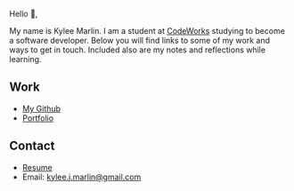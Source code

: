 Hello 👋, 

My name is Kylee Marlin. I am a student at [CodeWorks](https://boisecodeworks.com) studying to become a software developer. Below you will find links to some of my work and ways to get in touch. Included also are my notes and reflections while learning. 

## Work

  + [My Github](https://github.com/kyleem20)
  + [Portfolio](https://kyleem20.github.io/)

## Contact

  + [Resume](https://kyleem20.github.io/resume)
  + Email: kylee.j.marlin@gmail.com
  
